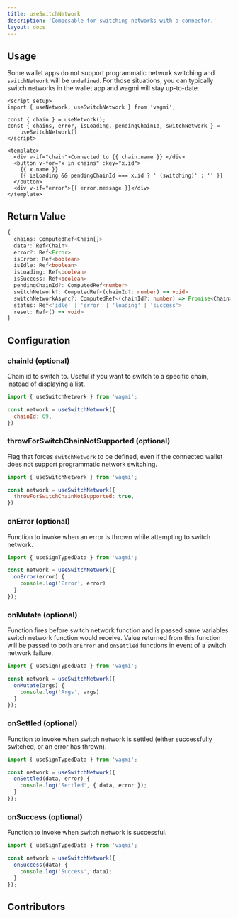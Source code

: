 ```yaml
---
title: useSwitchNetwork
description: 'Composable for switching networks with a connector.'
layout: docs
---
```


## Usage

Some wallet apps do not support programmatic network switching and `switchNetwork` will be `undefined`. For those situations, you can typically switch networks in the wallet app and wagmi will stay up-to-date.

```vue
<script setup>
import { useNetwork, useSwitchNetwork } from 'vagmi';

const { chain } = useNetwork();
const { chains, error, isLoading, pendingChainId, switchNetwork } =
    useSwitchNetwork()
</script>

<template>
  <div v-if="chain">Connected to {{ chain.name }} </div>
  <button v-for="x in chains" :key="x.id">
    {{ x.name }}
    {{ isLoading && pendingChainId === x.id ? ' (switching)' : '' }}
  </button>
  <div v-if="error">{{ error.message }}</div>
</template>
```

## Return Value

```ts
{
  chains: ComputedRef<Chain[]>
  data?: Ref<Chain>
  error?: Ref<Error>
  isError: Ref<boolean>
  isIdle: Ref<boolean>
  isLoading: Ref<boolean>
  isSuccess: Ref<boolean>
  pendingChainId?: ComputedRef<number>
  switchNetwork?: ComputedRef<(chainId?: number) => void>
  switchNetworkAsync?: ComputedRef<(chainId?: number) => Promise<Chain>>
  status: Ref<'idle' | 'error' | 'loading' | 'success'>
  reset: Ref<() => void>
}
```

## Configuration

### chainId (optional)

Chain id to switch to. Useful if you want to switch to a specific chain, instead of displaying a list.

```js
import { useSwitchNetwork } from 'vagmi';

const network = useSwitchNetwork({
  chainId: 69,
})
```

### throwForSwitchChainNotSupported (optional)

Flag that forces `switchNetwork` to be defined, even if the connected wallet does not support programmatic network switching.

```js
import { useSwitchNetwork } from 'vagmi';

const network = useSwitchNetwork({
  throwForSwitchChainNotSupported: true,
})
```

### onError (optional)

Function to invoke when an error is thrown while attempting to switch network.

```js
import { useSignTypedData } from 'vagmi';

const network = useSwitchNetwork({
  onError(error) {
    console.log('Error', error)
  }
});
```

### onMutate (optional)

Function fires before switch network function and is passed same variables switch network function would receive. Value returned from this function will be passed to both `onError` and `onSettled` functions in event of a switch network failure.

```js
import { useSignTypedData } from 'vagmi';

const network = useSwitchNetwork({
  onMutate(args) {
    console.log('Args', args)
  }
});
```

### onSettled (optional)

Function to invoke when switch network is settled (either successfully switched, or an error has thrown).

```js
import { useSignTypedData } from 'vagmi';

const network = useSwitchNetwork({
  onSettled(data, error) {
    console.log('Settled', { data, error });
  }
});
```

### onSuccess (optional)

Function to invoke when switch network is successful.

```js
import { useSignTypedData } from 'vagmi';

const network = useSwitchNetwork({
  onSuccess(data) {
    console.log('Success', data);
  }
});
```

## Contributors
<Contributors fn="useSignTypedData"></Contributors>
